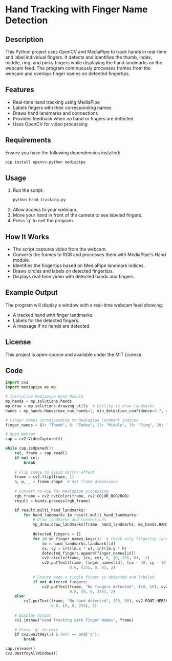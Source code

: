 # Hand Tracking with Finger Name Detection

## Description
This Python project uses OpenCV and MediaPipe to track hands in real-time and label individual fingers. It detects and identifies the thumb, index, middle, ring, and pinky fingers while displaying the hand landmarks on the webcam feed. The program continuously processes frames from the webcam and overlays finger names on detected fingertips.

## Features
- Real-time hand tracking using MediaPipe
- Labels fingers with their corresponding names
- Draws hand landmarks and connections
- Provides feedback when no hand or fingers are detected
- Uses OpenCV for video processing

## Requirements
Ensure you have the following dependencies installed:

```sh
pip install opencv-python mediapipe
```

## Usage
1. Run the script:
   ```sh
   python hand_tracking.py
   ```
2. Allow access to your webcam.
3. Move your hand in front of the camera to see labeled fingers.
4. Press 'q' to exit the program.

## How It Works
- The script captures video from the webcam.
- Converts the frames to RGB and processes them with MediaPipe's Hand module.
- Identifies the fingertips based on MediaPipe landmark indices.
- Draws circles and labels on detected fingertips.
- Displays real-time video with detected hands and fingers.

## Example Output
The program will display a window with a real-time webcam feed showing:
- A tracked hand with finger landmarks.
- Labels for the detected fingers.
- A message if no hands are detected.

## License
This project is open-source and available under the MIT License.

## Code
```python
import cv2
import mediapipe as mp

# Initialize Mediapipe Hand Module
mp_hands = mp.solutions.hands
mp_draw = mp.solutions.drawing_utils  # Utility to draw landmarks
hands = mp_hands.Hands(max_num_hands=2, min_detection_confidence=0.7, min_tracking_confidence=0.7)

# Finger names corresponding to Mediapipe landmark indices
finger_names = {4: "Thumb", 8: "Index", 12: "Middle", 16: "Ring", 20: "Pinky"}

# Open Webcam
cap = cv2.VideoCapture(0)

while cap.isOpened():
    ret, frame = cap.read()
    if not ret:
        break
    
    # Flip image to avoid mirror effect
    frame = cv2.flip(frame, 1)
    h, w, _ = frame.shape  # Get frame dimensions
    
    # Convert to RGB for Mediapipe processing
    rgb_frame = cv2.cvtColor(frame, cv2.COLOR_BGR2RGB)
    result = hands.process(rgb_frame)

    if result.multi_hand_landmarks:
        for hand_landmarks in result.multi_hand_landmarks:
            # Draw landmarks and connections
            mp_draw.draw_landmarks(frame, hand_landmarks, mp_hands.HAND_CONNECTIONS)
            
            detected_fingers = []
            for id in finger_names.keys():  # Check only fingertip landmarks
                lm = hand_landmarks.landmark[id]
                cx, cy = int(lm.x * w), int(lm.y * h)
                detected_fingers.append(finger_names[id])
                cv2.circle(frame, (cx, cy), 8, (0, 255, 0), -1)
                cv2.putText(frame, finger_names[id], (cx - 30, cy - 10), cv2.FONT_HERSHEY_SIMPLEX, 
                            0.6, (255, 0, 0), 2)
            
            # Ensure even a single finger is detected and labeled
            if not detected_fingers:
                cv2.putText(frame, "No fingers detected", (50, 50), cv2.FONT_HERSHEY_SIMPLEX, 
                            0.8, (0, 0, 255), 2)
    else:
        cv2.putText(frame, "No hand detected", (50, 50), cv2.FONT_HERSHEY_SIMPLEX, 
                    0.8, (0, 0, 255), 2)
    
    # Display Output
    cv2.imshow("Hand Tracking with Finger Names", frame)
    
    # Press 'q' to exit
    if cv2.waitKey(1) & 0xFF == ord('q'):
        break

cap.release()
cv2.destroyAllWindows()
```

